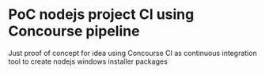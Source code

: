 # PoC nodejs project CI using Concourse pipeline

Just proof of concept for idea using Concourse CI as continuous integration tool to create nodejs windows installer packages
